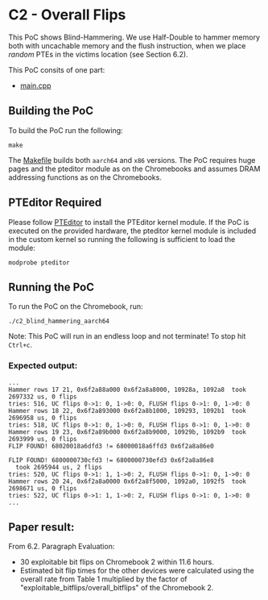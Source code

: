 # C2 - Overall Flips

This PoC shows Blind-Hammering. We use Half-Double to hammer memory both with uncachable memory and the flush instruction, when we place *random* PTEs in the victims location  (see Section 6.2).

This PoC consits of one part:
- [main.cpp](main.cpp)

## Building the PoC

To build the PoC run the following:

```
make
```

The [Makefile](Makefile) builds both `aarch64` and `x86` versions. The PoC requires huge pages and the pteditor module as on the Chromebooks and assumes DRAM addressing functions as on the Chromebooks.

## PTEditor Required

Please follow [PTEditor](../../README.md) to install the PTEditor kernel module. If the PoC is executed on the provided hardware, the pteditor kernel module is included in the custom kernel so running the following is sufficient to load the module:

```
modprobe pteditor
```

## Running the PoC

To run the PoC on the Chromebook, run:

```
./c2_blind_hammering_aarch64
```

Note: This PoC will run in an endless loop and not terminate! To stop hit `Ctrl+c`.

### Expected output:

```
...
Hammer rows 17 21, 0x6f2a88a000 0x6f2a8a8000, 10928a, 1092a8  took 2697332 us, 0 flips
tries: 516, UC flips 0->1: 0, 1->0: 0, FLUSH flips 0->1: 0, 1->0: 0
Hammer rows 18 22, 0x6f2a893000 0x6f2a8b1000, 109293, 1092b1  took 2696958 us, 0 flips
tries: 518, UC flips 0->1: 0, 1->0: 0, FLUSH flips 0->1: 0, 1->0: 0
Hammer rows 19 23, 0x6f2a89b000 0x6f2a8b9000, 10929b, 1092b9  took 2693999 us, 0 flips
FLIP FOUND! 68020018a6dfd3 != 68000018a6ffd3 0x6f2a8a86e0

FLIP FOUND! 6800000730cfd3 != 6800000730efd3 0x6f2a8a86e8
  took 2695944 us, 2 flips
tries: 520, UC flips 0->1: 1, 1->0: 2, FLUSH flips 0->1: 0, 1->0: 0
Hammer rows 20 24, 0x6f2a8a0000 0x6f2a8f5000, 1092a0, 1092f5  took 2698671 us, 0 flips
tries: 522, UC flips 0->1: 1, 1->0: 2, FLUSH flips 0->1: 0, 1->0: 0
...
```

## Paper result:

From 6.2. Paragraph Evaluation:
- 30 exploitable bit flips on Chromebook 2 within 11.6 hours.
- Estimated bit flip times for the other devices were calculated using the overall rate from Table 1 multiplied by the factor of "exploitable_bitflips/overall_bitflips" of the Chromebook 2.